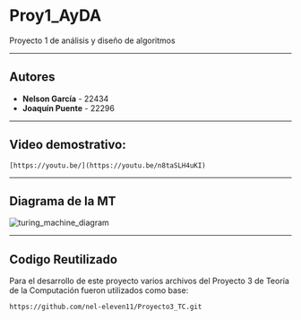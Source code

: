 # Proy1_AyDA

Proyecto 1 de análisis y diseño de algoritmos

--- 

## Autores

- **Nelson García** - 22434
- **Joaquín Puente** - 22296

---

## Video demostrativo:

```Youtube 
[https://youtu.be/](https://youtu.be/n8taSLH4uKI)
```



---

## Diagrama de la MT

![turing_machine_diagram](https://github.com/user-attachments/assets/1fb19eb6-5809-45b8-9f77-593e46be4504)

---

## Codigo Reutilizado

Para el desarrollo de este proyecto varios archivos del Proyecto 3 de Teoría de la Computación fueron utilizados como base:

```Github
https://github.com/nel-eleven11/Proyecto3_TC.git
```
